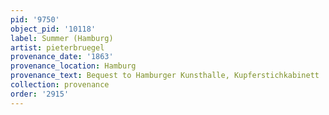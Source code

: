 ```yaml
---
pid: '9750'
object_pid: '10118'
label: Summer (Hamburg)
artist: pieterbruegel
provenance_date: '1863'
provenance_location: Hamburg
provenance_text: Bequest to Hamburger Kunsthalle, Kupferstichkabinett
collection: provenance
order: '2915'
---
```


